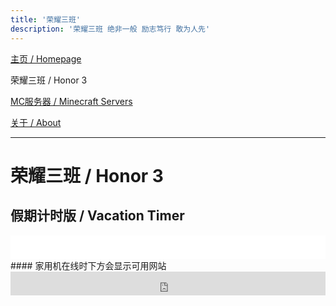 ```yaml
---
title: '荣耀三班'
description: '荣耀三班 绝非一般 励志笃行 敢为人先'
---
```


[主页 / Homepage](http://zhilu.fun)

荣耀三班 / Honor 3

[MC服务器 / Minecraft Servers](http://zhilu.fun/mc)

[关于 / About](http://zhilu.fun/about)

------

# 荣耀三班 / Honor 3

## 假期计时版 / Vacation Timer

<iframe style="width:728px;height:38px;max-width:100%;border:none;display:block;margin:auto" src="timer.html" width="728" height="38"></iframe>
#### 家用机在线时下方会显示可用网站

<iframe style="width:728px;height:38px;max-width:100%;border:none;display:block;margin:auto" src="http://honor3.zhilu.fun:1903/ok.html" width="728" height="38"></iframe>

